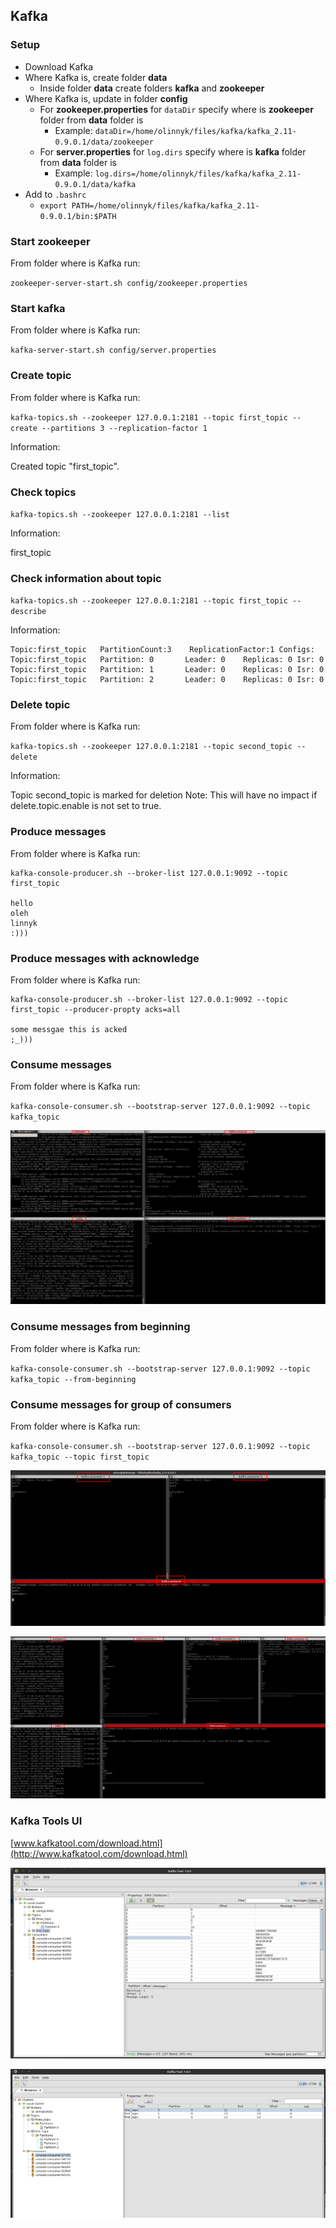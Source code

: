 ## Kafka 

### Setup


- Download Kafka
- Where Kafka is, create folder **data**
	- Inside folder **data** create folders **kafka** and **zookeeper**	
- Where Kafka is, update in folder **config**
	- For **zookeeper.properties** for `dataDir` specify where is **zookeeper** folder from **data** folder is
		- Example: `dataDir=/home/olinnyk/files/kafka/kafka_2.11-0.9.0.1/data/zookeeper`
	- For **server.properties** for `log.dirs` specify where is **kafka** folder from **data** folder is
		- Example: `log.dirs=/home/olinnyk/files/kafka/kafka_2.11-0.9.0.1/data/kafka`
- Add to `.bashrc`
	- `export PATH=/home/olinnyk/files/kafka/kafka_2.11-0.9.0.1/bin:$PATH`

### Start zookeeper

From folder where is Kafka run:

`zookeeper-server-start.sh config/zookeeper.properties`

 
### Start kafka

From folder where is Kafka run:

 `kafka-server-start.sh config/server.properties`
 
### Create topic

From folder where is Kafka run:

`kafka-topics.sh --zookeeper 127.0.0.1:2181 --topic first_topic --create --partitions 3 --replication-factor 1`

Information:

Created topic "first_topic".

### Check topics

`kafka-topics.sh --zookeeper 127.0.0.1:2181 --list`

Information:

first_topic

### Check information about topic

`kafka-topics.sh --zookeeper 127.0.0.1:2181 --topic first_topic --describe`

Information:

```
Topic:first_topic	PartitionCount:3	ReplicationFactor:1	Configs:
Topic:first_topic	Partition: 0	   Leader: 0	Replicas: 0	Isr: 0
Topic:first_topic	Partition: 1	   Leader: 0	Replicas: 0	Isr: 0
Topic:first_topic	Partition: 2	   Leader: 0	Replicas: 0	Isr: 0
```

### Delete topic

From folder where is Kafka run:

`kafka-topics.sh --zookeeper 127.0.0.1:2181 --topic second_topic --delete`

Information:

Topic second_topic is marked for deletion
Note: This will have no impact if delete.topic.enable is not set to true.

### Produce messages

From folder where is Kafka run:

```
kafka-console-producer.sh --broker-list 127.0.0.1:9092 --topic first_topic

hello
oleh
linnyk
:)))
```

### Produce messages with acknowledge

From folder where is Kafka run:

```
kafka-console-producer.sh --broker-list 127.0.0.1:9092 --topic first_topic --producer-propty acks=all

some messgae this is acked
;_)))
```

### Consume messages 

From folder where is Kafka run:

`kafka-console-consumer.sh --bootstrap-server 127.0.0.1:9092 --topic kafka_topic`

![alt text](images/Screenshot_1.png)

### Consume messages from beginning

From folder where is Kafka run:

`kafka-console-consumer.sh --bootstrap-server 127.0.0.1:9092 --topic kafka_topic --from-beginning`

### Consume messages for group of consumers

From folder where is Kafka run:

`kafka-console-consumer.sh --bootstrap-server 127.0.0.1:9092 --topic kafka_topic --topic first_topic`

![alt text](images/Screenshot_2.png)

![alt text](images/Screenshot_3.png)

### Kafka Tools UI

[www.kafkatool.com/download.html](http://www.kafkatool.com/download.html)

![alt text](images/Screenshot_4.png)

![alt text](images/Screenshot_5.png)

